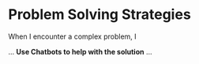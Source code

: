 # Problem Solving Strategies

When I encounter a complex problem, I

… **Use Chatbots to help with the solution** ...